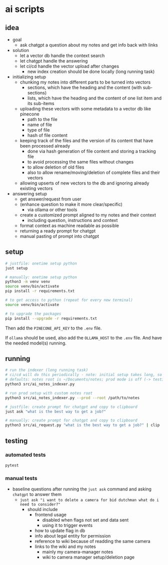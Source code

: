 # ai scripts

## idea

- goal
  - ask chatgpt a question about my notes and get info back with links
- solution
  - let a vector db handle the context search
  - let chatgpt handle the answering
  - let ci/cd handle the vector upload after changes
    - new index creation should be done locally (long running task)
- initializing setup
  - chunking my notes into different parts to be turned into vectors
    - sections, which have the heading and the content (with sub-sections)
    - lists, which have the heading and the content of one list item and its sub-items
  - uploading these vectors with some metadata to a vector db like pinecone
    - path to the file
    - name of file
    - type of file
    - hash of file content
  - keeping track of the files and the version of its content that have been processed already
    - done via hash generation of file content and storing a tracking file
    - to avoid processing the same files without changes
    - to allow deletion of old files
    - also to allow rename/moving/deletion of complete files and their vectors
  - allowing upserts of new vectors to the db and ignoring already existing vectors
- answering setup
  - get answer/request from user
  - (enhance question to make it more clear/specific)
    - via ollama or other tools
  - create a customized prompt aligned to my notes and their context
    - including question, instructions and context
  - format context as machine readable as possible
  - returning a ready prompt for chatgpt
  - manual pasting of prompt into chatgpt

## setup

```bash
# justfile: onetime setup python
just setup

# manually: onetime setup python
python3 -m venv venv
source venv/bin/activate
pip install -r requirements.txt

# to get access to python (repeat for every new terminal)
source venv/bin/activate

# to upgrade the packages
pip install --upgrade -r requirements.txt
```

Then add the `PINECONE_API_KEY` to the `.env` file.

If `ollama` should be used, also add the `OLLAMA_HOST` to the `.env` file. And have the needed model(s) running.

## running

```bash
# run the indexer (long running task)
# ci/cd will do this periodically - note: initial setup takes long, so should be done locally
# defaults: notes root is ~/Documents/notes; prod mode is off (-> testing mode)
python3 src/ai_notes_indexer.py

# run prod setup with custom notes root
python3 src/ai_notes_indexer.py --prod --root /path/to/notes

# justfile: create prompt for chatgpt and copy to clipboard
just ask "what is the best way to get a job?"

# manually: create prompt for chatgpt and copy to clipboard
python3 src/ai_request.py "what is the best way to get a job?" | clip
```

## testing

### automated tests

```bash
pytest
```

### manual tests

- baseline questions after running the `just ask` command and asking `chatgpt` to answer them
  - `just ask "i want to delete a camera for bid dutchman what do i need to consider?"`
    - should include
      - frontend usage
        - disabled when flags not set and data sent
        - using it to trigger events
      - how to update flag in db
      - info about legal entity for permission
      - reference to wiki because of readding the same camera
      - links to the wiki and my notes
        - mainly my camera-manager notes
        - wiki to camera manager setup/deletion page
